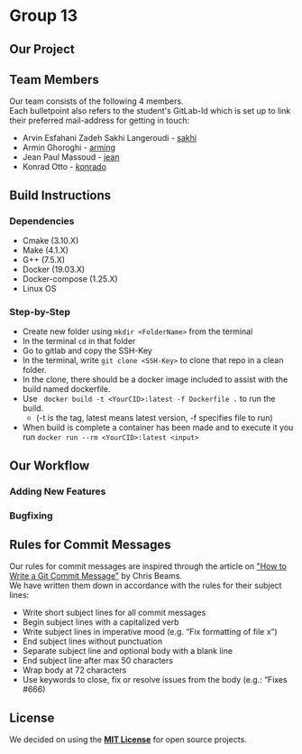# Group 13

## Our Project


## Team Members

Our team consists of the following 4 members.  
Each bulletpoint also refers to 
the student's GitLab-Id which is set up to link their preferred mail-address
for getting in touch:
- Arvin Esfahani Zadeh Sakhi Langeroudi - [sakhi](mailto:gusesfar@student.gu.se)
- Armin Ghoroghi - [arming](mailto:arre2118@gmail.com)
- Jean Paul Massoud - [jean](mailto:gusjeanma@student.gu.se)
- Konrad Otto - [konrado](mailto:gusottko@student.gu.se)

## Build Instructions

### Dependencies
* Cmake (3.10.X)
* Make (4.1.X)
* G++ (7.5.X)
* Docker (19.03.X)
* Docker-compose (1.25.X)
* Linux OS

### Step-by-Step
* Create new folder using `mkdir <FolderName>` from the terminal
* In the terminal `cd` in that folder
* Go to gitlab and copy the SSH-Key
* In the terminal, write `git clone <SSH-Key>` to clone that repo in a clean folder.
* In the clone, there should be a docker image included to assist with the build named dockerfile.
* Use ` docker build -t <YourCID>:latest -f Dockerfile .` to run the build. 
    * (-t is the tag, latest means latest version, -f specifies file to run)
* When build is complete a container has been made and to execute it you run `docker run --rm <YourCID>:latest <input>`

## Our Workflow

### Adding New Features

### Bugfixing


## Rules for Commit Messages

Our rules for commit messages are inspired through the article on ["How to Write a Git Commit Message"](https://chris.beams.io/posts/git-commit/) by Chris Beams.  
We have written them down in accordance with the rules for their subject lines:

- Write short subject lines for all commit messages
- Begin subject lines with a capitalized verb
- Write subject lines in imperative mood (e.g. “Fix formatting of file x”)
- End subject lines without punctuation
- Separate subject line and optional body with a blank line
- End subject line after max 50 characters
- Wrap body at 72 characters
- Use keywords to close, fix or resolve issues from the body (e.g.: “Fixes #666)

## License

We decided on using the [**MIT License**](LICENSE) for open source projects.